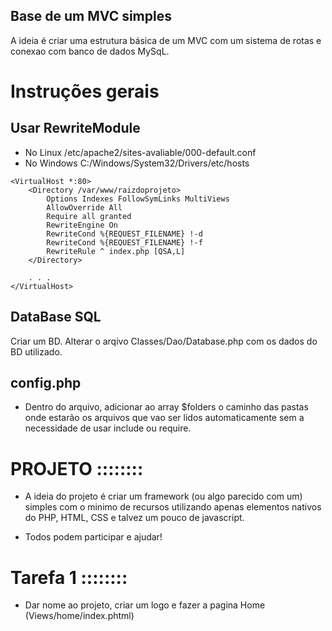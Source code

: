 ## Base de um MVC simples 

A ideia é criar uma estrutura básica de um MVC com um sistema de rotas e conexao com banco de dados MySqL.

# Instruções gerais

## Usar RewriteModule

* No Linux /etc/apache2/sites-avaliable/000-default.conf
* No Windows C:/Windows/System32/Drivers/etc/hosts

```
<VirtualHost *:80>
    <Directory /var/www/raizdoprojeto>
        Options Indexes FollowSymLinks MultiViews
        AllowOverride All
        Require all granted
        RewriteEngine On
        RewriteCond %{REQUEST_FILENAME} !-d
        RewriteCond %{REQUEST_FILENAME} !-f
        RewriteRule ^ index.php [QSA,L]
    </Directory>

    . . .
</VirtualHost>

```
## DataBase SQL

Criar um BD.
Alterar o arqivo Classes/Dao/Database.php com os dados do BD utilizado.

## config.php

* Dentro do arquivo, adicionar ao array $folders o caminho das pastas onde estarão os arquivos que vao ser lidos automaticamente sem a necessidade de usar include ou require.

# PROJETO ::::::::

- A ideia do projeto é criar um framework (ou algo parecido com um) simples com o minimo de recursos utilizando apenas elementos nativos do PHP, HTML, CSS e talvez um pouco de javascript.

- Todos podem participar e ajudar!

# Tarefa 1 ::::::::

* Dar nome ao projeto, criar um logo e fazer a pagina Home (Views/home/index.phtml)

